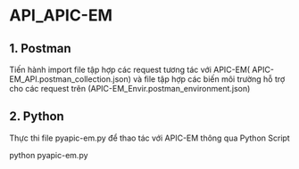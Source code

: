 # API_APIC-EM

## 1. Postman
Tiến hành import file tập hợp các request tương tác với APIC-EM( APIC-EM_API.postman_collection.json) và file tập hợp các biến môi trường hỗ trợ cho các request trên (APIC-EM_Envir.postman_environment.json)

## 2. Python

Thực thi file pyapic-em.py để thao tác với APIC-EM thông qua Python Script

python pyapic-em.py
